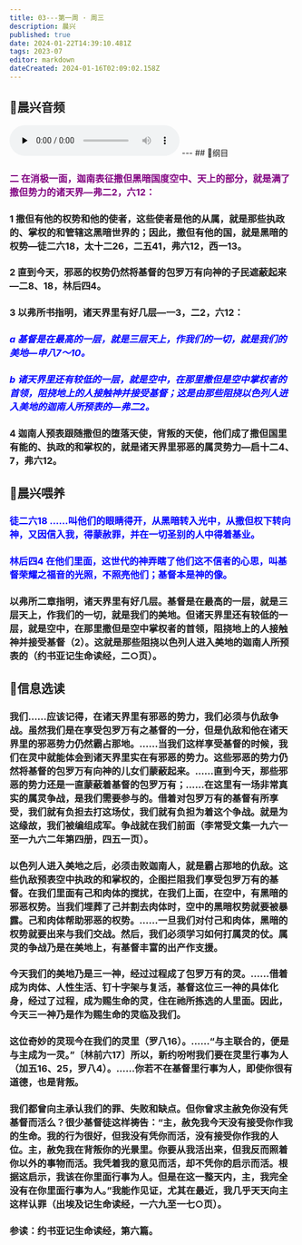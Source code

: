 ```yaml
---
title: 03---第一周 · 周三
description: 晨兴
published: true
date: 2024-01-22T14:39:10.481Z
tags: 2023-07
editor: markdown
dateCreated: 2024-01-16T02:09:02.158Z
---
```


## 🎵晨兴音频
<audio id="audio" controls="" preload="none">
      <source id="mp3" src="/2023-07/week1/week1day3.mp3">
</audio>
---
## 📖纲目

### <font color=purple>二 在消极一面，迦南表征撒但黑暗国度空中、天上的部分，就是满了撒但势力的诸天界—弗二2，六12：</font>

### 1 撒但有他的权势和他的使者，这些使者是他的从属，就是那些执政的、掌权的和管辖这黑暗世界的；因此，撒但有他的国，就是黑暗的权势—徒二六18，太十二26，二五41，弗六12，西一13。

### 2 直到今天，邪恶的权势仍然将基督的包罗万有向神的子民遮蔽起来—二8、18，林后四4。

### 3 以弗所书指明，诸天界里有好几层—一3，二2，六12：

### *<font color=blue>a 基督是在最高的一层，就是三层天上，作我们的一切，就是我们的美地—申八7～10。</font>*

### *<font color=blue>b 诸天界里还有较低的一层，就是空中，在那里撒但是空中掌权者的首领，阻挠地上的人接触神并接受基督；这是由那些阻挠以色列人进入美地的迦南人所预表的—弗二2。</font>*

### 4 迦南人预表跟随撒但的堕落天使，背叛的天使，他们成了撒但国里有能的、执政的和掌权的，就是诸天界里邪恶的属灵势力—启十二4、7，弗六12。

## 📖晨兴喂养

### <font color=blue>徒二六18    ……叫他们的眼睛得开，从黑暗转入光中，从撒但权下转向神，又因信入我，得蒙赦罪，并在一切圣别的人中得着基业。</font>

### <font color=blue>林后四4    在他们里面，这世代的神弄瞎了他们这不信者的心思，叫基督荣耀之福音的光照，不照亮他们；基督本是神的像。</font>

### 以弗所二章指明，诸天界里有好几层。基督是在最高的一层，就是三层天上，作我们的一切，就是我们的美地。但诸天界里还有较低的一层，就是空中，在那里撒但是空中掌权者的首领，阻挠地上的人接触神并接受基督（2）。这就是那些阻挠以色列人进入美地的迦南人所预表的（约书亚记生命读经，二○页）。

## 📖信息选读

### 我们……应该记得，在诸天界里有邪恶的势力，我们必须与仇敌争战。虽然我们是在享受包罗万有之基督的一分，但是仇敌和他在诸天界里的邪恶势力仍然霸占那地。……当我们这样享受基督的时候，我们在灵中就能体会到诸天界里实在有邪恶的势力。这些邪恶的势力仍然将基督的包罗万有向神的儿女们蒙蔽起来。……直到今天，那些邪恶的势力还是一直蒙蔽着基督的包罗万有；……在这里有一场非常真实的属灵争战，是我们需要参与的。借着对包罗万有的基督有所享受，我们就有负担去打这场仗，我们就有负担为着这个争战。就是为这缘故，我们被编组成军。争战就在我们前面（李常受文集一九六一至一九六二年第四册，四五一页）。

### 以色列人进入美地之后，必须击败迦南人，就是霸占那地的仇敌。这些仇敌预表空中执政的和掌权的，企图拦阻我们享受包罗万有的基督。在我们里面有己和肉体的搅扰，在我们上面，在空中，有黑暗的邪恶权势。当我们埋葬了己并割去肉体时，空中的黑暗权势就要被暴露。己和肉体帮助邪恶的权势。……一旦我们对付己和肉体，黑暗的权势就要出来与我们交战。然后，我们必须学习如何打属灵的仗。属灵的争战乃是在美地上，有基督丰富的出产作支援。

### 今天我们的美地乃是三一神，经过过程成了包罗万有的灵。……借着成为肉体、人性生活、钉十字架与复活，基督这位三一神的具体化身，经过了过程，成为赐生命的灵，住在祂所拣选的人里面。因此，今天三一神乃是作为赐生命的灵临及我们。

### 这位奇妙的灵现今在我们的灵里（罗八16）。……“与主联合的，便是与主成为一灵。”〔林前六17〕所以，新约吩咐我们要在灵里行事为人（加五16、25，罗八4）。……你若不在基督里行事为人，即使你很有道德，也是背叛。

### 我们都曾向主承认我们的罪、失败和缺点。但你曾求主赦免你没有凭基督而活么？很少基督徒这样祷告：“主，赦免我今天没有接受你作我的生命。我的行为很好，但我没有凭你而活，没有接受你作我的人位。主，赦免我在背叛你的光景里。你要从我活出来，但我反而照着你以外的事物而活。我凭着我的意见而活，却不凭你的启示而活。根据这启示，我该在你里面行事为人。但是在这一整天内，主，我完全没有在你里面行事为人。”我能作见证，尤其在最近，我几乎天天向主这样认罪（出埃及记生命读经，一六九至一七○页）。

### 参读：约书亚记生命读经，第六篇。

<!-- Google tag (gtag.js) -->

<script async src="https://www.googletagmanager.com/gtag/js?id=G-1P8709Z16T"></script>

<script>


 window.dataLayer = window.dataLayer || [];

 function gtag(){dataLayer.push(arguments);}

 gtag('js', new Date());



 gtag('config', 'G-1P8709Z16T');

</script>